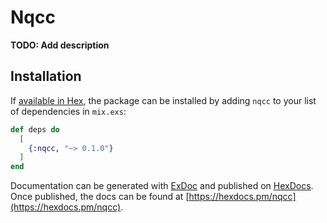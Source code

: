 # Nqcc

**TODO: Add description**

## Installation

If [available in Hex](https://hex.pm/docs/publish), the package can be installed
by adding `nqcc` to your list of dependencies in `mix.exs`:

```elixir
def deps do
  [
    {:nqcc, "~> 0.1.0"}
  ]
end
```

Documentation can be generated with [ExDoc](https://github.com/elixir-lang/ex_doc)
and published on [HexDocs](https://hexdocs.pm). Once published, the docs can
be found at [https://hexdocs.pm/nqcc](https://hexdocs.pm/nqcc).

